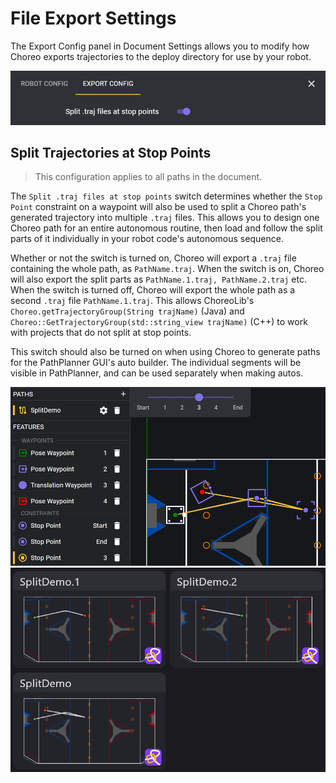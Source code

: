 # File Export Settings

The Export Config panel in Document Settings allows you to modify how Choreo exports trajectories to the deploy directory
for use by your robot.

![Export Config Panel](../media/export-config-panel.png)

## Split Trajectories at Stop Points

> This configuration applies to all paths in the document.

The `Split .traj files at stop points` switch determines whether the `Stop Point` constraint on a waypoint
will also be used to split a Choreo path's generated trajectory into multiple `.traj` files. This allows you
to design one Choreo path for an entire autonomous routine, then load and follow the split parts of it individually
in your robot code's autonomous sequence.

Whether or not the switch is turned on, Choreo will export a `.traj` file containing the whole path, as `PathName.traj`.
When the switch is on, Choreo will also export the split parts as `PathName.1.traj, PathName.2.traj` etc. When the switch is turned off, Choreo will export the whole path as a second `.traj` file `PathName.1.traj`. This allows ChoreoLib's `Choreo.getTrajectoryGroup(String trajName)` (Java) and `Choreo::GetTrajectoryGroup(std::string_view trajName)` (C++) to work with projects that do not split at stop points.

This switch should also be turned on when using Choreo to generate paths for the PathPlanner GUI's auto builder. The individual segments will be visible in PathPlanner, and can be used separately when making autos.

![Choreo path, split at stop points](../media/choreo-path-splitting.png)![The split Choreo path, as seen in PathPlanner](../media/pp-path-splitting.png)

